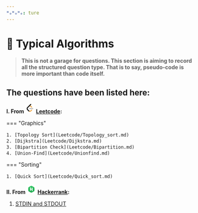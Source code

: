 ```yaml
---
ᴴₒᴴₒᴴₒ: ture
---
```


# **:amphora: Typical Algorithms** 

>**This is not a garage for questions. This section is aiming to record all the structured question type. That is to say, pseudo-code is more important than code itself.**

## The questions have been listed here:

**I. From <img src="LeetCode_logo_black.png" alt="bash" width="25" height="25"/> [Leetcode](https:/leetcode.com/):**

=== "Graphics"

    1. [Topology Sort](Leetcode/Topology_sort.md)
    2. [Dijkstra](Leetcode/Dijkstra.md)
    3. [Bipartition Check](Leetcode/Bipartition.md)
    4. [Union-Find](Leetcode/Unionfind.md)
   
=== "Sorting"

    1. [Quick Sort](Leetcode/Quick_sort.md)
   

**II. From <img src="HackerRank_logo.png" alt="bash" width="25" height="25"/> [Hackerrank](https://wwwhackerrank.com/):**

1. [STDIN and STDOUT](Hackerrank/STDIN%26STDOUT.md)
